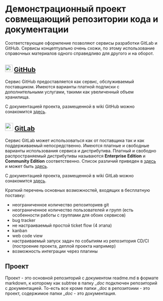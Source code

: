 # Демонстрационный проект совмещающий репозитории кода и документации

Соответствующее оформление позволяют сервисы разработки GitLab и GitHub. Сервисы концептуально очень схожи, по этому использование справочных материалов одного справедливо для другого и на оборот.

## <img src="https://gist.github.com/fluidicon.png" height="24"> [GitHub](https://github.com/)

Сервис GitHub предоставляется как сервис, обслуживаемый поставщиком. Имеются варианты платной подписки с дополнительными услугами, такими как увеличенный объем хранилища.

С документацией проекта, размещенной в wiki GitHub можно ознакомится [здесь](https://github.com/KPECTuK/demo-doc/wiki).

## <img src="https://docs.gitlab.com/assets/images/gitlab-logo.svg" height="26"> [GitLab](https://gitlab.com/)

<!-- ![GitHubLogo](https://docs.gitlab.com/assets/images/gitlab-logo.svg width="400" height="790"){:height="20px" width="20px"} -->

Сервис GitLab может использоваться как от поставщика так и как поддерживаемый непосредственно. Имеются платные и свободные варианты использования сервиса и дистрибутива. Платный и свободно распространяемый дистрибутивы называются __Enterprise Edition__ и __Community Edition__ соответственно. Список различий приведен в [здесь](https://about.gitlab.com/pricing/self-managed/feature-comparison/) и может быть [здесь](https://www.almtoolbox.com/blog/gitlab-editions-pricing/).

С документацией проекта, размещенной в wiki GitLab можно ознакомится [здесь](https://gitlab.com/KPECTuK/demo-doc/-/wikis/home).

Краткий перечень основных возможностей, входящих в бесплатную поставку:

- неограниченное количество репозиториев git
- неограниченное количество пользователей и групп (есть особенности работы с группами для обоих сервисов)
- bug tracker
- не настраиваемый простой ticket flow (4 этапа)
- kanban
- web code view
- настраиваемый запуск задач по событиям из репозитория CD/CI (построение проекта, деплой проекта например) 
- возможность интеграции через плагины

## Проект

Проект - это основной репозиторий с документом readme.md в формате markdown, к которому как subtree в папку __doc_ подключен репозиторий с документацией. То-есть все кроме папки __doc_ в репозитоиии - это проект, содержимое папки __doc_ - это документация.